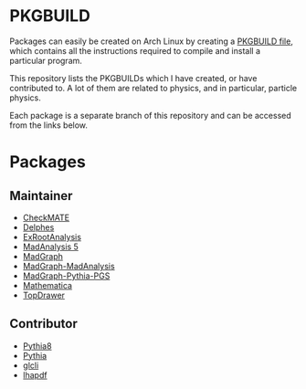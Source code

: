 PKGBUILD
========

Packages can easily be created on Arch Linux by creating
a [PKGBUILD file](https://wiki.archlinux.org/index.php/PKGBUILD), which contains
all the instructions required to compile and install a particular program.

This repository lists the PKGBUILDs which I have created, or have contributed
to.  A lot of them are related to physics, and in particular, particle physics.

Each package is a separate branch of this repository and can be accessed from
the links below.


Packages
========

Maintainer
----------

- [CheckMATE](../../tree/checkmate)
- [Delphes](../../tree/delphes)
- [ExRootAnalysis](../../tree/exrootanalysis)
- [MadAnalysis 5](../../tree/madanalysis5)
- [MadGraph](../../tree/madgraph)
- [MadGraph-MadAnalysis](../../tree/madgraph-madanalysis)
- [MadGraph-Pythia-PGS](../../tree/madgraph-pythia-pgs)
- [Mathematica](../../tree/mathematica)
- [TopDrawer](../../tree/topdrawer)

Contributor
-----------

- [Pythia8](../../tree/pythia8)
- [Pythia](../../tree/pythia)
- [glcli](../../tree/glcli)
- [lhapdf](../../tree/lhapdf)
